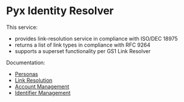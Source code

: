 # Pyx Identity Resolver

This service:
* provides link-resolution service in compliance with ISO/DEC 18975
* returns a list of link types in compliance with RFC 9264
* supports a superset functionality per GS1 Link Resolver

Documentation:

  - [Personas](./personas.md)
  - [Link Resolution](./features/link_resolution.md)
  - [Account Management](./features/account_management.md)
  - [Identifier Management](./features/identifier_management.md)
